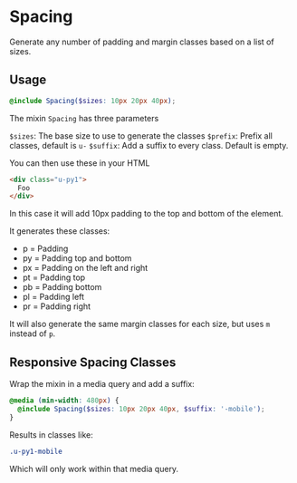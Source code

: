 # Spacing

Generate any number of padding and margin classes based on a list of sizes.

## Usage

```scss
@include Spacing($sizes: 10px 20px 40px);
```

The mixin `Spacing` has three parameters

`$sizes`: The base size to use to generate the classes
`$prefix`: Prefix all classes, default is `u-`
`$suffix`: Add a suffix to every class. Default is empty.

You can then use these in your HTML

```html
<div class="u-py1">
  Foo
</div>
```

In this case it will add 10px padding to the top and bottom of the element.

It generates these classes:

* p = Padding
* py = Padding top and bottom
* px = Padding on the left and right
* pt = Padding top
* pb = Padding bottom
* pl = Padding left
* pr = Padding right

It will also generate the same margin classes for each size, but uses `m` instead of `p`.

## Responsive Spacing Classes

Wrap the mixin in a media query and add a suffix:

```scss
@media (min-width: 480px) {
  @include Spacing($sizes: 10px 20px 40px, $suffix: '-mobile');
}
```

Results in classes like:

```scss
.u-py1-mobile
```

Which will only work within that media query.
